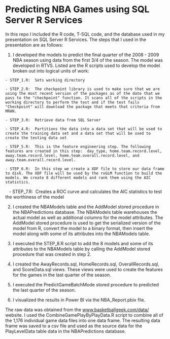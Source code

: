 # Predicting NBA Games using SQL Server R Services

In this repo I included the R code, T-SQL code, and the database used in my presentation on SQL Server R Services. The steps that I used in the presentation are as follows:

   1. I developed the models to predict the final quarter of the 2008 - 2009 NBA season using data from the first 3/4 of the season. The model was developed in RTVS. Listed are the R scripts used to develop the model broken out into logical units of work: 

    - STEP_1.R:  Sets working directory
    
    - STEP_2.R:  The checkpoint library is used to make sure that we are using the most recent version of the packages as of the date that we pass to the "checkpoint" function. It scans all of the scripts in the working directory to perform the test and if the test fails "Checkpoint" will download the package that meets that criteria from MRAN.
    
    - STEP_3.R:  Retrieve data from SQL Server  
    
    - STEP_4.R:  Partitions the data into a data set that will be used to create the training data set and a data set that will be used to create the testing data set
    
    - STEP_5.R:  This is the feature engineering step. The following features are created in this step:  day_type, home.team.record.level, away.team.record.level, home.team.overall.record.level, and away.team.overall.record.level.
    
    - STEP_6.R:  In this step we create a XDF file to store our data frame to disk. The XDF file will be used by the rxGLM function to build the models. We create 8 different models and rank them using the AIC statistics.
    
    - STEP_7.R:  Creates a ROC curve and calculates the AIC statistics to test the worthiness of the model

   2. I created the NBAModels table and the AddModel stored procedure in the NBAPredictions database. The NBAModels table warehouses the actual model as well as additional columns for the model attributes. The AddModel stored procedure is used to get the serialized version of the model from R, convert the model to a binary format, then insert the model along with some of its attributes into the NBAModels table.

   3. I executed the STEP_8.R script to add the 8 models and some of its attributes to the NBAModels table by calling the AddModel stored procedure that was created in step 2.

   4. I created the AwayRecords.sql, HomeRecords.sql, OverallRecords.sql, and ScoreData.sql views. These views were used to create the features for the games in the last quarter of the season.

   5. I executed the PredictGameBatchMode stored procedure to predicted the last quarter of the season.
   
   6. I visualized the results in Power BI via the NBA_Report.pbix file.

The raw data was obtained from the www.basketballgeek.com/data/ website. I used the CombineGamePlayByPlayData.R script to combine all of the 1,176 individual game data files into one data frame. The resulting data frame was saved to a csv file and used as the source data for the PlayLevelData table data in the NBAPredictions database.
